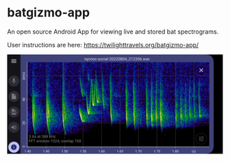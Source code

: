 # batgizmo-app
An open source Android App for viewing live and stored bat spectrograms.

User instructions are here: https://twilighttravels.org/batgizmo-app/

![Screenshot](nycnoc.jpg)
